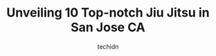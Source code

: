 ---
layout: ampstory
image: https://i0.wp.com/www.depkes.org/wp-content/uploads/2023/06/jiu-jitsu-0-in-san-jose-ca-1685773744.jpeg?resize=640,853
author: techidn
featured: false
description: Discover the impressive array of Jiu Jitsu options in San Jose CA, where you can find 10 of the largest Jiu Jitsu establishments in the area. From renowned classics to hidden gems, San Jose 
title: Unveiling 10 Top-notch Jiu Jitsu in San Jose CA
cover:
   title: Unveiling 10 Top-notch Jiu Jitsu in San Jose CA
   subtitle: Rickpate
   background: https://www.depkes.org/wp-content/uploads/2023/06/jiu-jitsu-0-in-san-jose-ca-1685773744.jpeg

pages: 
 - layout: thirds
   top: <h1>#1 American Kickboxing Academy</h1>
   bottom: "<p>Most reviews are from people outside the US and just saying they wish to be here. Well Ill be going in tomorrow to see the place for my two kids. Ill updateUpdate. My t</p>"
   background: https://www.depkes.org/wp-content/uploads/2023/06/jiu-jitsu-1-in-san-jose-ca-1685773744.jpeg
   backgroundblur: true
 - layout: thirds
   top: <h1>#2 Samurai Brazilian Jiu Jitsu</h1>
   bottom: "<p>Ive been training here for over a year and cant speak more highly of this gym. Rich and Kevin are excellent coaches, and the instruction is top notch. You can definitel</p>"
   background: https://www.depkes.org/wp-content/uploads/2023/06/jiu-jitsu-2-in-san-jose-ca-1685773745.jpeg
   cta:
      link: https://www.depkes.org/blog/unveiling-10-top-notch-jiu-jitsu-in-san-jose-ca/
      text: Unveiling 10 Top-notch Jiu Jitsu in San Jose CA
 - layout: thirds
   top: <h1>#3 FightCraft</h1>
   bottom: "<p>1825 W San Carlos St, San Jose, CA 95126, United States</p>"
   background: https://www.depkes.org/wp-content/uploads/2023/06/jiu-jitsu-3-in-san-jose-ca-1685773745.jpeg
   cta:
      link: https://www.depkes.org/blog/unveiling-10-top-notch-jiu-jitsu-in-san-jose-ca/
      text: Unveiling 10 Top-notch Jiu Jitsu in San Jose CA
 - layout: thirds
   top: <h1>#4 Caio Terra Academy</h1>
   bottom: "<p>855 Park Ave, San Jose, CA 95126, United States</p>"
   background: https://images.unsplash.com/photo-1618005182384-a83a8bd57fbe?ixlib=rb-4.0.3&ixid=MnwxMjA3fDB8MHxwaG90by1wYWdlfHx8fGVufDB8fHx8&auto=format&fit=crop&w=640&h=853&q=80
   cta:
      link: https://www.depkes.org/blog/unveiling-10-top-notch-jiu-jitsu-in-san-jose-ca/
      text: Unveiling 10 Top-notch Jiu Jitsu in San Jose CA
 - layout: thirds
   top: <h1>#5 Guerrilla Jiu-Jitsu Martial Arts Academy</h1>
   bottom: "<p>478 W San Carlos St, San Jose, CA 95110, United States</p>"
   background: https://images.unsplash.com/photo-1597773150796-e5c14ebecbf5?ixlib=rb-4.0.3&ixid=MnwxMjA3fDB8MHxwaG90by1wYWdlfHx8fGVufDB8fHx8&auto=format&fit=crop&w=640&h=853&q=80
   cta:
      link: https://www.depkes.org/blog/unveiling-10-top-notch-jiu-jitsu-in-san-jose-ca/
      text: Unveiling 10 Top-notch Jiu Jitsu in San Jose CA
 - layout: thirds
   top: <h1>#6 Gloglo Brazilian Jiu-jitsu, Kickboxing & Fitness Academy</h1>
   bottom: "<p>95 Phelan Ave #3, San Jose, CA 95112, United States</p>"
   background: https://images.unsplash.com/photo-1574169208507-84376144848b?ixlib=rb-4.0.3&ixid=MnwxMjA3fDB8MHxwaG90by1wYWdlfHx8fGVufDB8fHx8&auto=format&fit=crop&w=640&h=853&q=80
   cta:
      link: https://www.depkes.org/blog/unveiling-10-top-notch-jiu-jitsu-in-san-jose-ca/
      text: Unveiling 10 Top-notch Jiu Jitsu in San Jose CA
 - layout: thirds
   top: <h1>#7 Ralph Gracie Jiu Jitsu - San Jose</h1>
   bottom: "<p>4607 Cherry Ave, San Jose, CA 95118, United States</p>"
   background: https://images.unsplash.com/photo-1515405295579-ba7b45403062?ixlib=rb-4.0.3&ixid=MnwxMjA3fDB8MHxwaG90by1wYWdlfHx8fGVufDB8fHx8&auto=format&fit=crop&w=640&h=853&q=80
   cta:
      link: https://www.depkes.org/blog/unveiling-10-top-notch-jiu-jitsu-in-san-jose-ca/
      text: Unveiling 10 Top-notch Jiu Jitsu in San Jose CA
 - layout: thirds
   middle: Continue reading...
   background: https://images.unsplash.com/photo-1546497974-b213c9efb599?ixlib=rb-4.0.3&ixid=MnwxMjA3fDB8MHxwaG90by1wYWdlfHx8fGVufDB8fHx8&auto=format&fit=crop&w=640&h=853&q=80
   cta:
      link: https://www.depkes.org/blog/unveiling-10-top-notch-jiu-jitsu-in-san-jose-ca/
      text: Unveiling 10 Top-notch Jiu Jitsu in San Jose CA
      
---